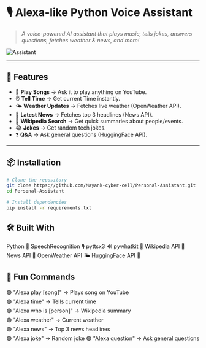 

# 🎙️ Alexa-like Python Voice Assistant 

> _A voice-powered AI assistant that plays music, tells jokes, answers questions, fetches weather & news, and more!_  

![Assistant](https://media.giphy.com/media/v1.Y2lkPTc5MGI3NjExbDZyMTk0eHBmZWVueXk1Z2lxdWd3MTIyYzYxcWcyZnFmcGIyd2YxdiZlcD12MV9naWZzX3NlYXJjaCZjdD1n/tczJoRU7XwBS8/giphy.gif)

---

## 🚀 Features

- 🎵 **Play Songs** → Ask it to play anything on YouTube.
- ⏰ **Tell Time** → Get current Time instantly.  
- 🌤️ **Weather Updates** → Fetches live weather (OpenWeather API).  
- 📰 **Latest News** → Fetches top 3 headlines (News API).  
- 📖 **Wikipedia Search** → Get quick summaries about people/events.  
- 😂 **Jokes** → Get random tech jokes.  
- ❓ **Q&A** → Ask general questions (HuggingFace API).  

---

## 📦 Installation

```bash
# Clone the repository
git clone https://github.com/Mayank-cyber-cell/Personal-Assistant.git
cd Personal-Assistant

# Install dependencies
pip install -r requirements.txt
```
## 🛠️ Built With

Python
 🐍
SpeechRecognition
 🎙️
pyttsx3
 🔊
pywhatkit
 🎵
Wikipedia API
 📖
News API
 📰
OpenWeather API
 🌤️
HuggingFace API
 🤗

## 🤖 Fun Commands
🟢 "Alexa play [song]" → Plays song on YouTube  
🟢 "Alexa time" → Tells current time  
🟢 "Alexa who is [person]" → Wikipedia summary  
🟢 "Alexa weather" → Current weather  
🟢 "Alexa news" → Top 3 news headlines  
🟢 "Alexa joke" → Random joke
🟢 "Alexa question" → Ask general questions  

